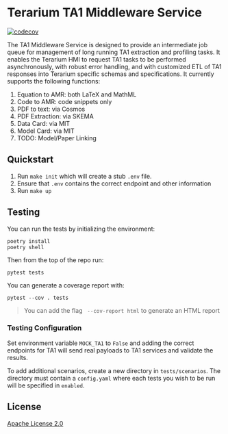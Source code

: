 # Terarium TA1 Middleware Service

[![codecov](https://codecov.io/github/DARPA-ASKEM/TA1-Service/branch/main/graph/badge.svg?token=XEARJHESHY)](https://codecov.io/github/DARPA-ASKEM/TA1-Service)

The TA1 Middleware Service is designed to provide an intermediate job queue for management of long running TA1 extraction and profiling tasks. It enables the Terarium HMI to request TA1 tasks to be performed asynchronously, with robust error handling, and with customized ETL of TA1 responses into Terarium specific schemas and specifications. It currently supports the following functions:

1. Equation to AMR: both LaTeX and MathML
2. Code to AMR: code snippets only
3. PDF to text: via Cosmos
4. PDF Extraction: via SKEMA
5. Data Card: via MIT
6. Model Card: via MIT
7. TODO: Model/Paper Linking


## Quickstart

1. Run `make init` which will create a stub `.env` file. 
2. Ensure that `.env` contains the correct endpoint and other information 
3. Run `make up`


## Testing
You can run the tests by initializing the environment:

```
poetry install
poetry shell
```

Then from the top of the repo run:

```
pytest tests
```

You can generate a coverage report with:

```
pytest --cov . tests
```

> You can add the flag ` --cov-report html` to generate an HTML report

### Testing Configuration

Set environment variable `MOCK_TA1` to `False` and adding the correct endpoints for TA1 will send real payloads to TA1 services and validate the results.

To add additional scenarios, create a new directory in `tests/scenarios`. The directory must contain a `config.yaml` where each tests you wish to be run
will be specified in `enabled`. 

## License

[Apache License 2.0](LICENSE)